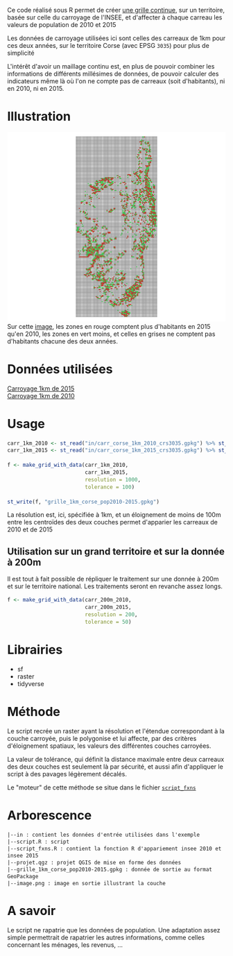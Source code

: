 Ce code réalisé sous R permet de créer [une grille continue](https://github.com/datagistips/carroyage_insee/blob/master/grille_1km_corse_pop2010-2015.gpkg), sur un territoire, basée sur celle du carroyage de l'INSEE, et d'affecter à chaque carreau les valeurs de population de 2010 et 2015

Les données de carroyage utilisées ici sont celles des carreaux de 1km pour ces deux années, sur le territoire Corse (avec EPSG `3035`) pour plus de simplicité

L'intérêt d'avoir un maillage continu est, en plus de pouvoir combiner les informations de différents millésimes de données, de pouvoir calculer des indicateurs même là où l'on ne compte pas de carreaux (soit d'habitants), ni en 2010, ni en 2015.

# Illustration
[![](image.png)](https://github.com/datagistips/carroyage_insee/blob/master/image.png)
Sur cette [image](https://github.com/datagistips/carroyage_insee/blob/master/image.png), les zones en rouge comptent plus d'habitants en 2015 qu'en 2010, les zones en vert moins, et celles en grises ne comptent pas d'habitants chacune des deux années.

# Données utilisées
[Carroyage 1km de 2015](https://insee.fr/fr/statistiques/4176293?sommaire=4176305#titre-bloc-7)  
[Carroyage 1km de 2010](https://insee.fr/fr/statistiques/1405815?sommaire=4176305#titre-bloc-4)

# Usage
```r
carr_1km_2010 <- st_read("in/carr_corse_1km_2010_crs3035.gpkg") %>% st_set_crs(3035)
carr_1km_2015 <- st_read("in/carr_corse_1km_2015_crs3035.gpkg") %>% st_set_crs(3035)

f <- make_grid_with_data(carr_1km_2010, 
                         carr_1km_2015, 
                         resolution = 1000, 
                         tolerance = 100)

st_write(f, "grille_1km_corse_pop2010-2015.gpkg")
```

La résolution est, ici, spécifiée à 1km, et un éloignement de moins de 100m entre les centroïdes des deux couches permet d'apparier les carreaux de 2010 et de 2015

## Utilisation sur un grand territoire et sur la donnée à 200m
Il est tout à fait possible de répliquer le traitement sur une donnée à 200m et sur le territoire national. Les traitements seront en revanche assez longs.

```r
f <- make_grid_with_data(carr_200m_2010, 
                         carr_200m_2015, 
                         resolution = 200, 
                         tolerance = 50)
```


# Librairies
- sf
- raster
- tidyverse

# Méthode
Le script recrée un raster ayant la résolution et l'étendue correspondant à la couche carroyée, puis le polygonise et lui affecte, par des critères d'éloignement spatiaux, les valeurs des différentes couches carroyées. 

La valeur de tolérance, qui définit la distance maximale entre deux carreaux des deux couches est seulement là par sécurité, et aussi afin d'appliquer le script à des pavages légèrement décalés.

Le "moteur" de cette méthode se situe dans le fichier [`script_fxns`](https://github.com/datagistips/carroyage_insee/blob/master/script_fxns.R)

# Arborescence

	|--in : contient les données d'entrée utilisées dans l'exemple
	|--script.R : script
	|--script_fxns.R : contient la fonction R d'appariement insee 2010 et insee 2015
	|--projet.qgz : projet QGIS de mise en forme des données
	|--grille_1km_corse_pop2010-2015.gpkg : donnée de sortie au format GeoPackage
	|--image.png : image en sortie illustrant la couche

# A savoir
Le script ne rapatrie que les données de population. Une adaptation assez simple permettrait de rapatrier les autres informations, comme celles concernant les ménages, les revenus, ...
